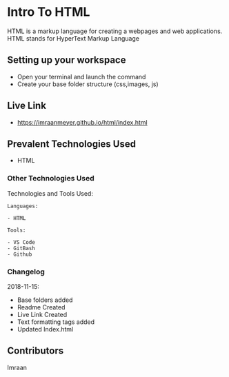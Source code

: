 # Intro To HTML


HTML is a markup language for creating a webpages and web applications.
HTML stands for HyperText Markup Language
## Setting up your workspace

- Open your terminal and launch the command
- Create your base folder structure (css,images, js)

## Live Link
- https://imraanmeyer.github.io/html/index.html

## Prevalent Technologies Used

 - HTML


### Other Technologies Used

Technologies and Tools Used:

```
Languages:

- HTML

```
```
Tools:

- VS Code
- GitBash
- Github

```

### Changelog

2018-11-15:
- Base folders added
- Readme Created
- Live Link Created
- Text formatting tags added
- Updated Index.html 

## Contributors

Imraan
